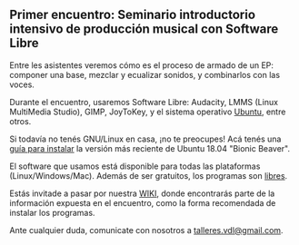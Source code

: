 ## Primer encuentro: Seminario introductorio intensivo de producción musical con Software Libre

Entre les asistentes veremos cómo es el proceso de armado de un EP: componer una base, mezclar y ecualizar sonidos, y combinarlos con las voces.

Durante el encuentro, usaremos Software Libre: Audacity, LMMS (Linux MultiMedia Studio), GIMP, JoyToKey, y el sistema operativo [Ubuntu](https://www.ubuntu.com/download/desktop), entre otros.

Si todavía no tenés GNU/Linux en casa, ¡no te preocupes! Acá tenés una [guía para instalar](https://www.muylinux.com/2018/06/18/guia-instalacion-ubuntu-18-04-lts/) la versión más reciente de Ubuntu 18.04 "Bionic Beaver".

El software que usamos está disponible para todas las plataformas (Linux/Windows/Mac). Además de ser gratuitos, los programas son [libres](https://www.gnu.org/philosophy/free-sw.es.html). 

Estás invitade a pasar por nuestra [WIKI](https://github.com/CutSomeSlack/VIDA-DIGITAL-LIBRE/wiki), donde encontrarás parte de la información expuesta en el encuentro, como la forma recomendada de instalar los programas.

Ante cualquier duda, comunicate con nosotros a <talleres.vdl@gmail.com>.
